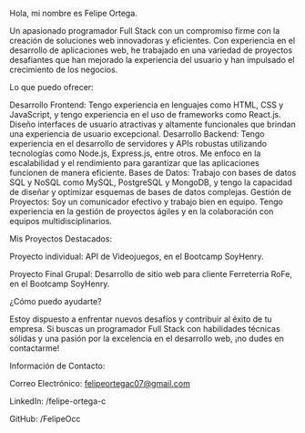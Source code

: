 Hola, mi nombre es Felipe Ortega.

Un apasionado programador Full Stack con un compromiso firme con la creación de soluciones web innovadoras y eficientes. Con experiencia en el desarrollo de aplicaciones web, he trabajado en una variedad de proyectos desafiantes que han mejorado la experiencia del usuario y han impulsado el crecimiento de los negocios.


Lo que puedo ofrecer:

Desarrollo Frontend: Tengo experiencia en lenguajes como HTML, CSS y JavaScript, y tengo experiencia en el uso de frameworks como React.js. Diseño interfaces de usuario atractivas y altamente funcionales que brindan una experiencia de usuario excepcional.
Desarrollo Backend: Tengo experiencia en el desarrollo de servidores y APIs robustas utilizando tecnologías como Node.js, Express.js, entre otros. Me enfoco en la escalabilidad y el rendimiento para garantizar que las aplicaciones funcionen de manera eficiente.
Bases de Datos: Trabajo con bases de datos SQL y NoSQL como MySQL, PostgreSQL y MongoDB, y tengo la capacidad de diseñar y optimizar esquemas de bases de datos complejas.
Gestión de Proyectos: Soy un comunicador efectivo y trabajo bien en equipo. Tengo experiencia en la gestión de proyectos ágiles y en la colaboración con equipos multidisciplinarios.


Mis Proyectos Destacados:

Proyecto individual: API de Videojuegos, en el Bootcamp SoyHenry.

Proyecto Final Grupal: Desarrollo de sitio web para cliente Ferreterria RoFe, en el Bootcamp SoyHenry.


¿Cómo puedo ayudarte?

Estoy dispuesto a enfrentar nuevos desafíos y contribuir al éxito de tu empresa. Si buscas un programador Full Stack con habilidades técnicas sólidas y una pasión por la excelencia en el desarrollo web, ¡no dudes en contactarme!


Información de Contacto:

Correo Electrónico: felipeortegac07@gmail.com

LinkedIn: /felipe-ortega-c

GitHub: /FelipeOcc

